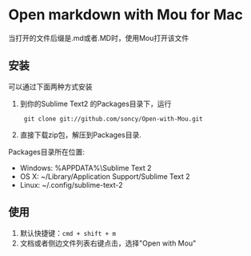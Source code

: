 # Open markdown with Mou for Mac

当打开的文件后缀是.md或者.MD时，使用Mou打开该文件

## 安装
可以通过下面两种方式安装  

1. 到你的Sublime Text2 的Packages目录下，运行   
    
        git clone git://github.com/soncy/Open-with-Mou.git

2. 直接下载zip包，解压到Packages目录.

Packages目录所在位置:

* Windows: %APPDATA%\Sublime Text 2
* OS X: ~/Library/Application Support/Sublime Text 2
* Linux: ~/.config/sublime-text-2

## 使用

1. 默认快捷键：`cmd + shift + m`
2. 文档或者侧边文件列表右键点击，选择"Open with Mou"